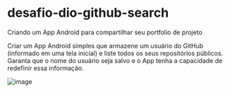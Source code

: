 # desafio-dio-github-search
Criando um App Android para compartilhar seu portfolio de projeto 

Criar um App Android simples que armazene um usuário do GitHub (informado em uma tela inicial) e liste todos os seus repositórios públicos. Garanta que o nome do usuário seja salvo e o App tenha a capacidade de redefinir essa informação.

![image](https://user-images.githubusercontent.com/5827265/188474294-4472bcc0-24ee-4ccd-80a8-7cee0372e7fa.png)


